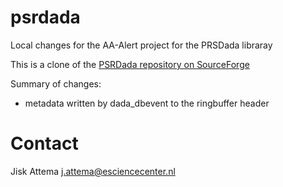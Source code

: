 # psrdada
Local changes for the AA-Alert project for the PRSDada libraray

This is a clone of the [PSRDada repository on SourceForge](http://psrdada.sourceforge.net/)

Summary of changes:
 * metadata written by dada_dbevent to the ringbuffer header


# Contact
Jisk Attema j.attema@esciencecenter.nl
